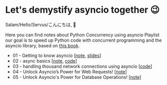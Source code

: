 # Let's demystify asyncio together :wink:

Salam/Hello/Servus/こんにちは, 👋

Here you can find notes about Python Concurrency using asyncio Playlist our goal is to speed up Python code with concurrent programming and the asyncio library, based on [this book](https://www.manning.com/books/python-concurrency-with-asyncio).



- 01 - Getting to know asyncio [[note](./notes/01-getting-to-know-asyncio.md), [slides](./notes/slides/01-intro-to-concurency/slides.pdf)]
- 02 - async basics [[note](./notes/02-async-basics.md), [code](./code/02_async_basics.py)]
- 03 - handling thousand network connections using asyncio [[code](./code/03_sock_asyncio.py)]
- 04 - Unlock Asyncio’s Power for Web Requests! [[note](./notes/04-web-requests.md)]
- 05 - Unlock Asyncio's Power for Database Operations! [[note](./notes/05-database.md)]
